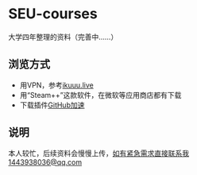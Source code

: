 # SEU-courses
大学四年整理的资料（完善中……）
## 浏览方式
- 用VPN，参考[ikuuu.live](https://ikuuu.dev/user)
- 用“Steam++”这款软件，在微软等应用商店都有下载
- 下载插件[GitHub加速](https://chrome.zzzmh.cn/info/ffjjnphohkfckeplcjflmgneebafggej)
## 说明
本人较忙，后续资料会慢慢上传，如有紧急需求直接联系我1443938036@qq.com
